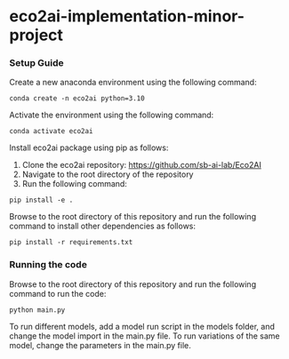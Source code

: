 # eco2ai-implementation-minor-project

### Setup Guide

Create a new anaconda environment using the following command:
```
conda create -n eco2ai python=3.10
```

Activate the environment using the following command:
```
conda activate eco2ai
```

Install eco2ai package using pip as follows:
1. Clone the eco2ai repository: https://github.com/sb-ai-lab/Eco2AI
2. Navigate to the root directory of the repository
3. Run the following command:
```
pip install -e .
```

Browse to the root directory of this repository and run the following command to install other dependencies as follows:
```
pip install -r requirements.txt
```

### Running the code

Browse to the root directory of this repository and run the following command to run the code:
```
python main.py
```

To run different models, add a model run script in the models folder, and change the model import in the main.py file.
To run variations of the same model, change the parameters in the main.py file.
